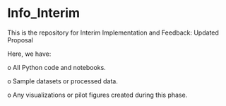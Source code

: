 # Info_Interim
This is the repository for Interim Implementation and Feedback: Updated Proposal

Here, we have:

o All Python code and notebooks. 

o Sample datasets or processed data. 

o Any visualizations or pilot figures created during this phase.
